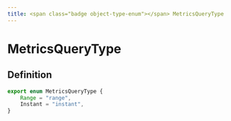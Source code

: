```yaml
---
title: <span class="badge object-type-enum"></span> MetricsQueryType
---
```

# <span class="badge object-type-enum"></span> MetricsQueryType

## Definition

```typescript
export enum MetricsQueryType {
	Range = "range",
	Instant = "instant",
}

```
